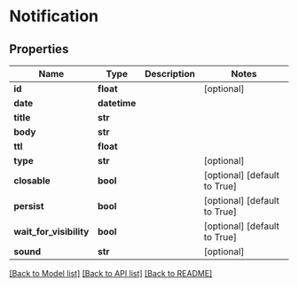 # Notification

## Properties
Name | Type | Description | Notes
------------ | ------------- | ------------- | -------------
**id** | **float** |  | [optional] 
**date** | **datetime** |  | 
**title** | **str** |  | 
**body** | **str** |  | 
**ttl** | **float** |  | 
**type** | **str** |  | [optional] 
**closable** | **bool** |  | [optional] [default to True]
**persist** | **bool** |  | [optional] [default to True]
**wait_for_visibility** | **bool** |  | [optional] [default to True]
**sound** | **str** |  | [optional] 

[[Back to Model list]](../README.md#documentation-for-models) [[Back to API list]](../README.md#documentation-for-api-endpoints) [[Back to README]](../README.md)



